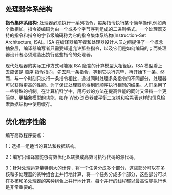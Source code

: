## 处理器体系结构

__指令集体系结构:__ 处理器必须执行一系列指令，每条指令执行某个简单操作,例如两个数相加。指令被编码为由一个或多个字节序列组成的二进制格式。一个处理器支持的指令和指令的字节级编码称为它的指令集体系结构(Instruction-Set Architecture, ISA)。ISA 在编译器编写者和处理器设计人员之间提供了一个概念抽象层，编译器编写者只需要知道允许那些指令，以及它们是如何编码的；而处理器设计者必须建造出执行这些指令的处理器。

现代处理器的实际工作方式可能跟 ISA 隐含的计算模型大相径庭。ISA 模型看上去应该是 顺序 指令指向，先去除一条指令，等到它执行完毕，再开始下一条。然而，与一个时刻只执行一条指令相比，通过同时处理多条指令的不同部分，处理器可以获得更高的性能。为了保证处理器能得到同顺序执行相同的结果。人们采用了一些特殊的机制。在计算机科学中，用巧妙的方法在提高性能的同时又保持一个更简单、更抽象模型的功能，如在 Web 浏览器或平衡二叉树和哈希表这样的信息检索数据结构中使用缓存。

## 优化程序性能

编写高效程序要点：

1：选择一组适当的算法和数据结构。

2：编写出编译器能够有效优化以转换成高效可执行代码的源代码。

3：针对处理运算量特别大的计算，将一个任务分成多个部分，这些部分可以在多核和多处理器的某种组合上并行地计算，将一个任务分成多个部分，这些部分可以在多核和多处理器的某种组合上并行地计算。每个并行的线程都以最高性能执行也是非常重要的。